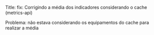 Title: fix: Corrigindo a média dos indicadores considerando o cache (metrics-api)

Problema: não estava considerando os equipamentos do cache para realizar a média
